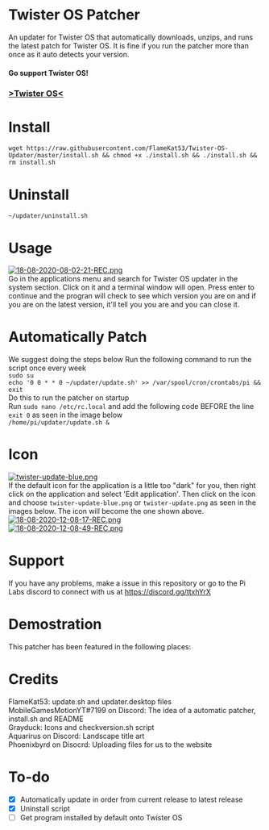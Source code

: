 # Twister OS Patcher
An updater for Twister OS that automatically downloads, unzips, and runs the latest patch for Twister OS. It is fine if you run the patcher more than once as it auto detects your version.<br>


#### Go support Twister OS!</br>
### <a href="https://twisteros.com/">>Twister OS<</a>

# Install
`wget https://raw.githubusercontent.com/FlameKat53/Twister-OS-Updater/master/install.sh && chmod +x ./install.sh && ./install.sh && rm install.sh`

# Uninstall
`~/updater/uninstall.sh`

# Usage
[![18-08-2020-08-02-21-REC.png](https://i.postimg.cc/cHq94jWb/18-08-2020-08-02-21-REC.png)](https://postimg.cc/DWgdxx8r)<br>
Go in the applications menu and search for Twister OS updater in the system section. Click on it and a terminal window will open. Press enter to continue and the progran will check to see which version you are on and if you are on the latest version, it'll tell you you are and you can close it.

# Automatically Patch
We suggest doing the steps below 
Run the following command to run the script once every week<br>
`sudo su`<br>
`echo '0 0 * * 0 ~/updater/update.sh' >> /var/spool/cron/crontabs/pi && exit`<br>
Do this to run the patcher on startup<br>
Run `sudo nano /etc/rc.local` and add the following code BEFORE the line `exit 0` as seen in the image below<br>
`/home/pi/updater/update.sh &` 

# Icon
[![twister-update-blue.png](https://i.postimg.cc/tJy5MqsN/twister-update-blue.png)](https://postimg.cc/WFWgDP6d)<br>
If the default icon for the application is a little too "dark" for you, then right click on the application and select 'Edit application'. Then click on the icon and choose `twister-update-blue.png` or `twister-update.png` as seen in the images below. The icon will become the one shown above.
[![18-08-2020-12-08-17-REC.png](https://i.postimg.cc/mkVFbMwh/18-08-2020-12-08-17-REC.png)](https://postimg.cc/8fJC47xV)<br>
[![18-08-2020-12-08-49-REC.png](https://i.postimg.cc/MZYBb2Sx/18-08-2020-12-08-49-REC.png)](https://postimg.cc/pypyRSr1)

# Support
If you have any problems, make a issue in this repository or go to the Pi Labs discord to connect with us at https://discord.gg/ttxhYrX

# Demostration
This patcher has been featured in the following places:


# Credits
FlameKat53: update.sh and updater.desktop files<br>
MobileGamesMotionYT#7199 on Discord: The idea of a automatic patcher, install.sh and README<br>
Grayduck: Icons and checkversion.sh script<br>
Aquarirus on Discord: Landscape title art<br>
Phoenixbyrd on Disocrd: Uploading files for us to the website<br>

# To-do
- [x] Automatically update in order from current release to latest release
- [x] Uninstall script
- [ ] Get program installed by default onto Twister OS
